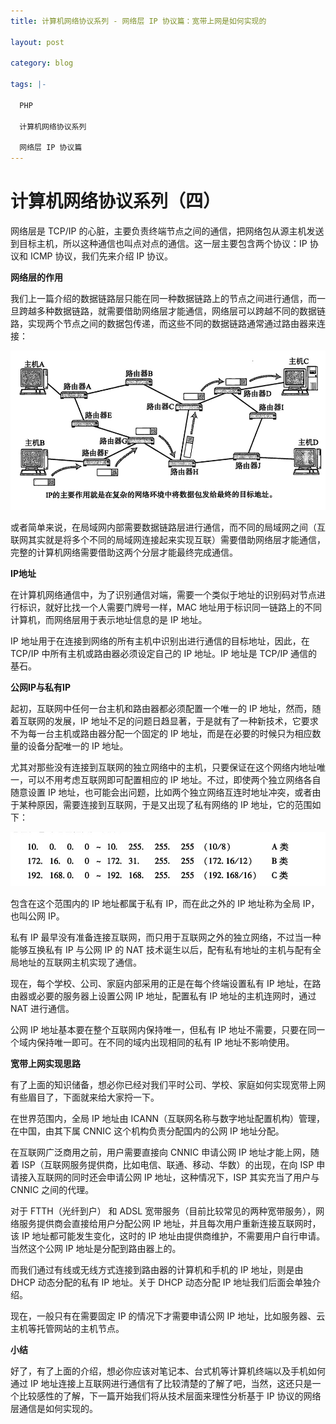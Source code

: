 ```yaml
---
title: 计算机网络协议系列 - 网络层 IP 协议篇：宽带上网是如何实现的

layout: post

category: blog

tags: |-

  PHP

  计算机网络协议系列

  网络层 IP 协议篇
---
```




#  计算机网络协议系列（四）



网络层是 TCP/IP 的心脏，主要负责终端节点之间的通信，把网络包从源主机发送到目标主机，所以这种通信也叫点对点的通信。这一层主要包含两个协议：IP 协议和 ICMP 协议，我们先来介绍 IP 协议。

**网络层的作用**

我们上一篇介绍的数据链路层只能在同一种数据链路上的节点之间进行通信，而一旦跨越多种数据链路，就需要借助网络层才能通信，网络层可以跨越不同的数据链路，实现两个节点之间的数据包传递，而这些不同的数据链路通常通过路由器来连接：

![img](/assets/post/9065d1b05480318911404973d44c08873cf1b0136ece26793e3ba46470b8e07e.png)

或者简单来说，在局域网内部需要数据链路层进行通信，而不同的局域网之间（互联网其实就是将多个不同的局域网连接起来实现互联）需要借助网络层才能通信，完整的计算机网络需要借助这两个分层才能最终完成通信。

**IP地址**

在计算机网络通信中，为了识别通信对端，需要一个类似于地址的识别码对节点进行标识，就好比找一个人需要门牌号一样，MAC 地址用于标识同一链路上的不同计算机，而网络层用于表示地址信息的是 IP 地址。

IP 地址用于在连接到网络的所有主机中识别出进行通信的目标地址，因此，在 TCP/IP 中所有主机或路由器必须设定自己的 IP 地址。IP 地址是 TCP/IP 通信的基石。

**公网IP与私有IP**

起初，互联网中任何一台主机和路由器都必须配置一个唯一的 IP 地址，然而，随着互联网的发展，IP 地址不足的问题日趋显著，于是就有了一种新技术，它要求不为每一台主机或路由器分配一个固定的 IP 地址，而是在必要的时候只为相应数量的设备分配唯一的 IP 地址。

尤其对那些没有连接到互联网的独立网络中的主机，只要保证在这个网络内地址唯一，可以不用考虑互联网即可配置相应的 IP 地址。不过，即使两个独立网络各自随意设置 IP 地址，也可能会出问题，比如两个独立网络互连时地址冲突，或者由于某种原因，需要连接到互联网，于是又出现了私有网络的 IP 地址，它的范围如下：

![img](/assets/post/ed9dd94eaa2668a84a652fb8a3cdfb4142cb2c108478b209d7fd8e8d1d4e5a5f.png)

包含在这个范围内的 IP 地址都属于私有 IP，而在此之外的 IP 地址称为全局 IP，也叫公网 IP。

私有 IP 最早没有准备连接互联网，而只用于互联网之外的独立网络，不过当一种能够互换私有 IP 与公网 IP 的 NAT 技术诞生以后，配有私有地址的主机与配有全局地址的互联网主机实现了通信。

现在，每个学校、公司、家庭内部采用的正是在每个终端设置私有 IP 地址，在路由器或必要的服务器上设置公网 IP 地址，配置私有 IP 地址的主机连网时，通过 NAT 进行通信。

公网 IP 地址基本要在整个互联网内保持唯一，但私有 IP 地址不需要，只要在同一个域内保持唯一即可。在不同的域内出现相同的私有 IP 地址不影响使用。

**宽带上网实现思路**

有了上面的知识储备，想必你已经对我们平时公司、学校、家庭如何实现宽带上网有些眉目了，下面就来给大家捋一下。

在世界范围内，全局 IP 地址由 ICANN（互联网名称与数字地址配置机构）管理，在中国，由其下属 CNNIC 这个机构负责分配国内的公网 IP 地址分配。

在互联网广泛商用之前，用户需要直接向 CNNIC 申请公网 IP 地址才能上网，随着 ISP（互联网服务提供商，比如电信、联通、移动、华数）的出现，在向 ISP 申请接入互联网的同时还会申请公网 IP 地址，这种情况下，ISP 其实充当了用户与 CNNIC 之间的代理。

对于 FTTH（光纤到户） 和 ADSL 宽带服务（目前比较常见的两种宽带服务），网络服务提供商会直接给用户分配公网 IP 地址，并且每次用户重新连接互联网时，该 IP 地址都可能发生变化，这时的 IP 地址由提供商维护，不需要用户自行申请。当然这个公网 IP 地址是分配到路由器上的。

而我们通过有线或无线方式连接到路由器的计算机和手机的 IP 地址，则是由 DHCP 动态分配的私有 IP 地址。关于 DHCP 动态分配 IP 地址我们后面会单独介绍。

现在，一般只有在需要固定 IP 的情况下才需要申请公网 IP 地址，比如服务器、云主机等托管网站的主机节点。

**小结**

好了，有了上面的介绍，想必你应该对笔记本、台式机等计算机终端以及手机如何通过 IP 地址连接上互联网进行通信有了比较清楚的了解了吧，当然，这还只是一个比较感性的了解，下一篇开始我们将从技术层面来理性分析基于 IP 协议的网络层通信是如何实现的。